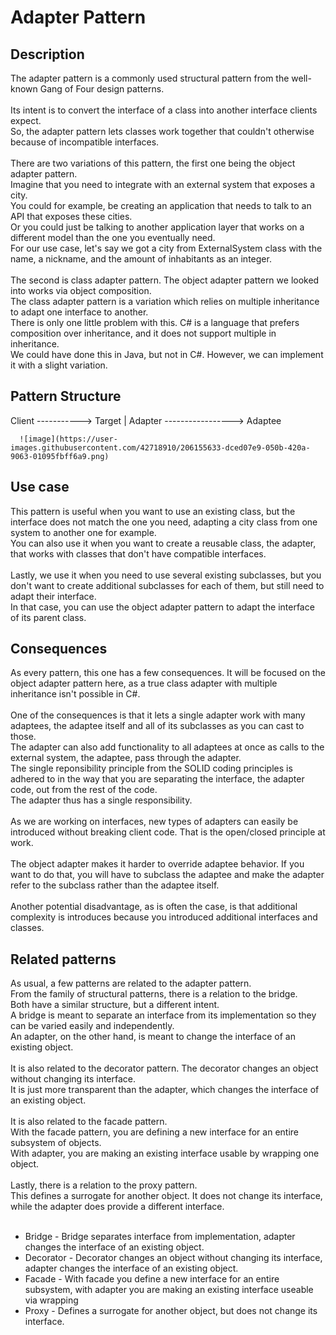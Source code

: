 # Adapter Pattern


## Description
The adapter pattern is a commonly used structural pattern from the well-known Gang of Four design patterns. </br>
</br>
Its intent is to convert the interface of a class into another interface clients expect.</br>
So, the adapter pattern lets classes work together that couldn't otherwise because of incompatible interfaces. </br>
</br>
There are two variations of this pattern, the first one being the object adapter pattern.</br>
Imagine that you need to integrate with an external system that exposes a city. </br>
You could for example, be creating an application that needs to talk to an API that exposes these cities. </br>
Or you could just be talking to another application layer that works on a different model than the one you eventually need. </br>
For our use case, let's say we got a city from ExternalSystem class with the name, a nickname, and the amount of inhabitants as an integer.</br> 
</br>
The second is class adapter pattern. The object adapter pattern we looked into works via object composition. </br>
The class adapter pattern is a variation which relies on multiple inheritance to adapt one interface to another.</br>
There is only one little problem with this. C# is a language that prefers composition over inheritance, and it does not support multiple in inheritance. </br>
We could have done this in Java, but not in C#. However, we can implement it with a slight variation.


## Pattern Structure 

Client   ----------->  Target
			     |
          Adapter -----------------> Adaptee
	  
	  
	  ![image](https://user-images.githubusercontent.com/42718910/206155633-dced07e9-050b-420a-9063-01095fbff6a9.png)

## Use case
This pattern is useful when you want to use an existing class, but the interface does not match the one you need, adapting a city class from one system to another one for example. </br>
You can also use it when you want to create a reusable class, the adapter, that works with classes that don't have compatible interfaces.</br>
 </br>
Lastly, we use it when you need to use several existing subclasses, but you don't want to create additional subclasses for each of them, but still need to adapt their interface.</br>
In that case, you can use the object adapter pattern to adapt the interface of its parent class.


## Consequences
As every pattern, this one has a few consequences. It will be focused on the object adapter pattern here, as a true class adapter with multiple inheritance isn't possible in C#.</br>
</br>
One of the consequences is that it lets a single adapter work with many adaptees, the adaptee itself and all of its subclasses as you can cast to those. </br>
The adapter can also add functionality to all adaptees at once as calls to the external system, the adaptee, pass through the adapter. </br>
The single reponsibility principle from the SOLID coding principles is adhered to in the way that you are separating the interface, the adapter code, out from the rest of the code.</br>
The adapter thus has a single responsibility. </br>
</br>
As we are working on interfaces, new types of adapters can easily be introduced without breaking client code. That is the open/closed principle at work. </br>
</br>
The object adapter makes it harder to override adaptee behavior. If you want to do that, you will have to subclass the adaptee and make the adapter refer to the subclass rather than the adaptee itself. </br>
</br>
Another potential disadvantage, as is often the case, is that additional complexity is introduces because you introduced  additional interfaces and classes. 


## Related patterns
As usual, a few patterns are related to the adapter pattern. </br>
From the family of structural patterns, there is a relation to the bridge. </br>
Both have a similar structure, but a different intent. </br>
A bridge is meant to separate an interface from its implementation so they can be varied easily and independently. </br>
An adapter, on the other hand, is meant to change the interface of an existing object. </br>
</br>
It is also related to the decorator pattern. The decorator changes an object without changing its interface. </br>
It is just more transparent than the adapter, which changes the interface of an existing object. </br>
</br>
It is also related to the facade pattern. </br>
With the facade pattern, you are defining a new interface for an entire subsystem of objects. </br>
With adapter, you are making an existing interface usable by wrapping one object. </br>
</br>
Lastly, there is a relation to the proxy pattern.</br>
This defines a surrogate for another object. It does not change its interface, while the adapter does provide a different interface.</br>
</br>
* Bridge - Bridge separates interface from implementation, adapter changes the interface of an existing object.
* Decorator - Decorator changes an object without changing its interface, adapter changes the interface of an existing object.
* Facade - With facade you define a new interface for an entire subsystem, with adapter you are making an existing interface useable via wrapping
* Proxy - Defines a surrogate for another object, but does not change its interface.
